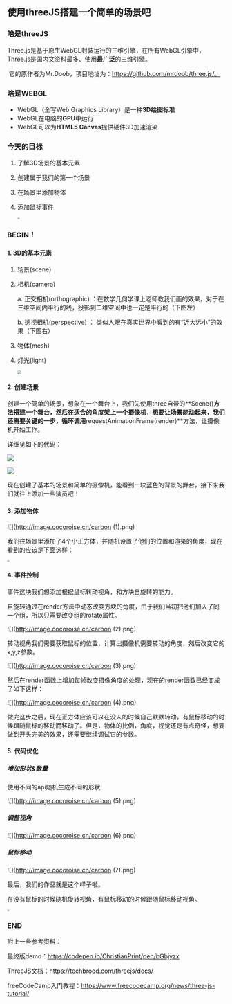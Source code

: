 ## 使用threeJS搭建一个简单的场景吧

### 啥是threeJS

​	Three.js是基于原生WebGL封装运行的三维引擎，在所有WebGL引擎中，Three.js是国内文资料最多、使用**最广泛**的三维引擎。

​    它的原作者为Mr.Doob，项目地址为：https://github.com/mrdoob/three.js/。

### 啥是WEBGL

- WebGL（全写Web Graphics Library）是一种**3D绘图标准**
- WebGL在电脑的**GPU**中运行
- WebGL可以为**HTML5 Canvas**提供硬件3D加速渲染

### 今天的目标

1. 了解3D场景的基本元素

2. 创建属于我们的第一个场景

3. 在场景里添加物体

4. 添加鼠标事件

   <img src="http://image.cocoroise.cn/blog/20220221173129.png" style="zoom:30%;" />

### BEGIN！

#### 1. 3D的基本元素

1. 场景(scene)

2. 相机(camera)

   a.  正交相机(orthographic) ：在数学几何学课上老师教我们画的效果，对于在三维空间内平行的线，投影到二维空间中也一定是平行的（下图左）

   b. 透视相机(perspective)  ： 类似人眼在真实世界中看到的有“近大远小”的效果（下图右）

3. 物体(mesh)

4. 灯光(light)

   <img src="http://image.cocoroise.cn/blog/20220221181929.png" style="zoom:50%;" />

#### 2. 创建场景

创建一个简单的场景，想象在一个舞台上，我们先使用three自带的**Scene()**方法搭建一个舞台，然后在适合的角度架上一个摄像机，想要让场景能动起来，我们还需要关键的一步，循环调用**requestAnimationFrame(render)**方法，让摄像机开始工作。

详细见如下的代码：

![](http://image.cocoroise.cn/carbon.png)

![](http://image.cocoroise.cn/blog/20220221114217.png)

现在创建了基本的场景和简单的摄像机，能看到一块蓝色的背景的舞台，接下来我们就往上添加一些演员吧！

#### 3. 添加物体

![](http://image.cocoroise.cn/carbon (1).png)

我们往场景里添加了4个小正方体，并随机设置了他们的位置和渲染的角度，现在看到的应该是下面这样：

<img src="http://image.cocoroise.cn/blog/20220221153615.png" style="zoom:30%;" />

#### 4. 事件控制

事件这块我们想添加根据鼠标转动视角，和方块自旋转的能力。

自旋转通过在render方法中动态改变方块的角度，由于我们当初把他们加入了同一个组，所以只需要改变组的rotate属性。

![](http://image.cocoroise.cn/carbon (2).png)

转动视角我们需要获取鼠标的位置，计算出摄像机需要转动的角度，然后改变它的x,y,z参数。

![](http://image.cocoroise.cn/carbon (3).png)

然后在render函数上增加每帧改变摄像角度的处理，现在的render函数已经变成了如下这样：

![](http://image.cocoroise.cn/carbon (4).png)

做完这步之后，现在正方体应该可以在没人的时候自己默默转动，有鼠标移动的时候跟随鼠标的移动而移动了。但是，物体的比例，角度，视觉还是有点奇怪，想要做到开头完美的效果，还需要继续调试它的参数。

#### 5. 代码优化

##### 增加形状&数量

使用不同的api随机生成不同的形状

![](http://image.cocoroise.cn/carbon (5).png)

##### 调整视角

![](http://image.cocoroise.cn/carbon (6).png)

##### 鼠标移动

![](http://image.cocoroise.cn/carbon (7).png)

最后，我们的作品就是这个样子啦。

在没有鼠标的时候随机旋转视角，有鼠标移动的时候跟随鼠标移动视角。

<img src="http://image.cocoroise.cn/image-20220227234344421.png" style="zoom:30%;" />

### END

附上一些参考资料：

最终版demo：https://codepen.io/ChristianPrint/pen/bGbjyzx

ThreeJS文档：https://techbrood.com/threejs/docs/

freeCodeCamp入门教程：https://www.freecodecamp.org/news/three-js-tutorial/